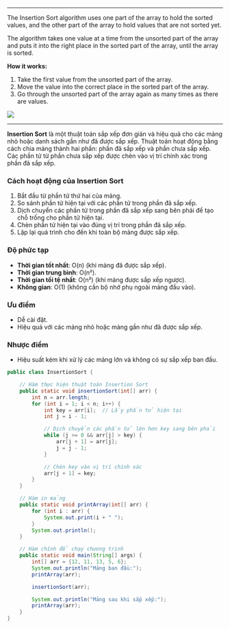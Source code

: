 

---

The Insertion Sort algorithm uses one part of the array to hold the sorted values, and the other part of the array to hold values that are not sorted yet.


The algorithm takes one value at a time from the unsorted part of the array and puts it into the right place in the sorted part of the array, until the array is sorted.



**How it works:**

1. Take the first value from the unsorted part of the array.
2. Move the value into the correct place in the sorted part of the array.
3. Go through the unsorted part of the array again as many times as there are values.

![](https://he-s3.s3.amazonaws.com/media/uploads/46bfac9.png)

---
**Insertion Sort** là một thuật toán sắp xếp đơn giản và hiệu quả cho các mảng nhỏ hoặc danh sách gần như đã được sắp xếp. Thuật toán hoạt động bằng cách chia mảng thành hai phần: phần đã sắp xếp và phần chưa sắp xếp. Các phần tử từ phần chưa sắp xếp được chèn vào vị trí chính xác trong phần đã sắp xếp.
### **Cách hoạt động của Insertion Sort**

1. Bắt đầu từ phần tử thứ hai của mảng.
2. So sánh phần tử hiện tại với các phần tử trong phần đã sắp xếp.
3. Dịch chuyển các phần tử trong phần đã sắp xếp sang bên phải để tạo chỗ trống cho phần tử hiện tại.
4. Chèn phần tử hiện tại vào đúng vị trí trong phần đã sắp xếp.
5. Lặp lại quá trình cho đến khi toàn bộ mảng được sắp xếp.

### **Độ phức tạp**

- **Thời gian tốt nhất**: O(n) (khi mảng đã được sắp xếp).
- **Thời gian trung bình**: O(n²).
- **Thời gian tồi tệ nhất**: O(n²) (khi mảng được sắp xếp ngược).
- **Không gian**: O(1) (không cần bộ nhớ phụ ngoài mảng đầu vào).

### **Ưu điểm**

- Dễ cài đặt.
- Hiệu quả với các mảng nhỏ hoặc mảng gần như đã được sắp xếp.

### **Nhược điểm**

- Hiệu suất kém khi xử lý các mảng lớn và không có sự sắp xếp ban đầu.
```java
public class InsertionSort {

    // Hàm thực hiện thuật toán Insertion Sort
    public static void insertionSort(int[] arr) {
        int n = arr.length;
        for (int i = 1; i < n; i++) {
            int key = arr[i];  // Lấy phần tử hiện tại
            int j = i - 1;

            // Dịch chuyển các phần tử lớn hơn key sang bên phải
            while (j >= 0 && arr[j] > key) {
                arr[j + 1] = arr[j];
                j = j - 1;
            }

            // Chèn key vào vị trí chính xác
            arr[j + 1] = key;
        }
    }

    // Hàm in mảng
    public static void printArray(int[] arr) {
        for (int i : arr) {
            System.out.print(i + " ");
        }
        System.out.println();
    }

    // Hàm chính để chạy chương trình
    public static void main(String[] args) {
        int[] arr = {12, 11, 13, 5, 6};
        System.out.println("Mảng ban đầu:");
        printArray(arr);

        insertionSort(arr);

        System.out.println("Mảng sau khi sắp xếp:");
        printArray(arr);
    }
}
```
